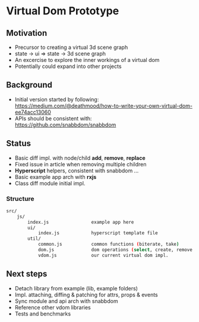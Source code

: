 # Virtual Dom Prototype

## Motivation

- Precursor to creating a virtual 3d scene graph
- state -> ui => state -> 3d scene graph
- An excercise to explore the inner workings of a virtual dom
- Potentially could expand into other projects

## Background

- Initial version started by following: https://medium.com/@deathmood/how-to-write-your-own-virtual-dom-ee74acc13060
- APIs should be consistent with: https://github.com/snabbdom/snabbdom

## Status

- Basic diff impl. with node/child **add**, **remove**, **replace**
- Fixed issue in article when removing multiple children
- **Hyperscript** helpers, consistent with snabbdom ...
- Basic example app arch with **rxjs**
- Class diff module initial impl.

### Structure

```sh
src/
	js/
		index.js				example app here
		ui/
			index.js			hyperscript template file
		util/
			common.js			common functions (biterate, take)
			dom.js				dom operations (select, create, remove...)
			vdom.js				our current virtual dom impl.
```


## Next steps

- Detach library from example (lib, example folders)
- Impl. attaching, diffing & patching for attrs, props & events
- Sync module and api arch with snabbdom
- Reference other vdom libraries
- Tests and benchmarks
